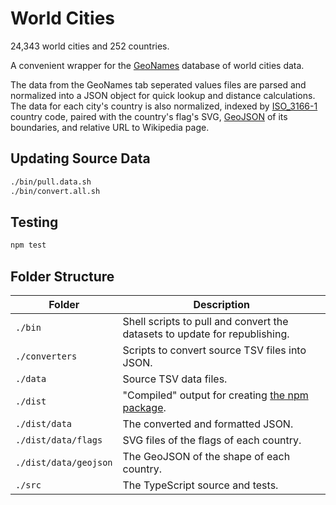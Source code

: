 # World Cities

24,343 world cities and 252 countries.

A convenient wrapper for the [GeoNames](https://www.geonames.org/) database of world cities data.

The data from the GeoNames tab seperated values files are parsed and normalized into a JSON object for quick lookup and distance calculations. The data for each city's country is also normalized, indexed by [ISO_3166-1](https://en.wikipedia.org/wiki/ISO_3166-1) country code, paired with the country's flag's SVG, [GeoJSON](https://geojson.org/) of its boundaries, and relative URL to Wikipedia page.

## Updating Source Data

```bash
./bin/pull.data.sh
./bin/convert.all.sh
```

## Testing

```bash
npm test
```

## Folder Structure

| Folder | Description |
| --- | --- |
| `./bin` | Shell scripts to pull and convert the datasets to update for republishing. |
| `./converters` | Scripts to convert source TSV files into JSON. |
| `./data` | Source TSV data files. |
| `./dist` | "Compiled" output for creating [the npm package](https://www.npmjs.com/package/worldcities). |
| `./dist/data` | The converted and formatted JSON. |
| `./dist/data/flags` | SVG files of the flags of each country. |
| `./dist/data/geojson` | The GeoJSON of the shape of each country. |
| `./src` | The TypeScript source and tests. |
